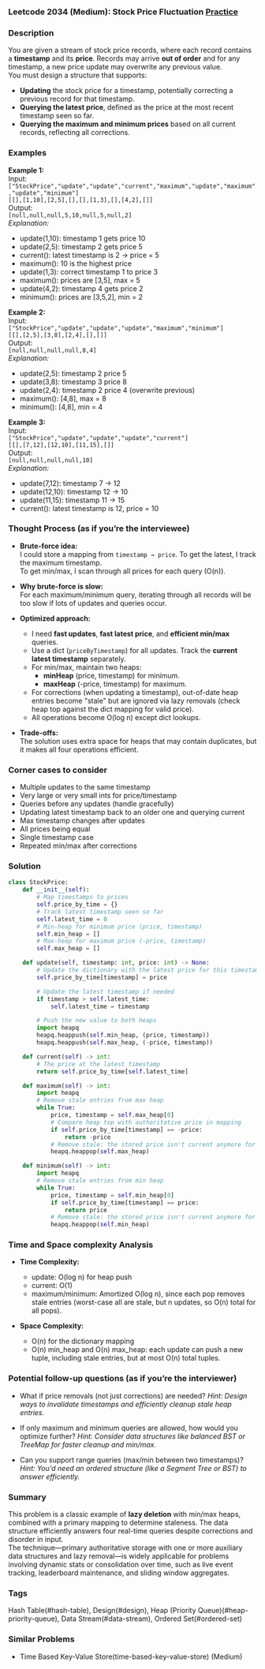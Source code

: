 ### Leetcode 2034 (Medium): Stock Price Fluctuation  [Practice](https://leetcode.com/problems/stock-price-fluctuation)

### Description  
You are given a stream of stock price records, where each record contains a **timestamp** and its **price**. Records may arrive **out of order** and for any timestamp, a new price update may overwrite any previous value.  
You must design a structure that supports:
- **Updating** the stock price for a timestamp, potentially correcting a previous record for that timestamp.
- **Querying the latest price**, defined as the price at the most recent timestamp seen so far.
- **Querying the maximum and minimum prices** based on all current records, reflecting all corrections.

### Examples  

**Example 1:**  
Input:  
`["StockPrice","update","update","current","maximum","update","maximum","update","minimum"]`  
`[[],[1,10],[2,5],[],[],[1,3],[],[4,2],[]]`  
Output:  
`[null,null,null,5,10,null,5,null,2]`  
*Explanation:*
- update(1,10): timestamp 1 gets price 10  
- update(2,5): timestamp 2 gets price 5  
- current(): latest timestamp is 2 → price = 5  
- maximum(): 10 is the highest price  
- update(1,3): correct timestamp 1 to price 3  
- maximum(): prices are [3,5], max = 5  
- update(4,2): timestamp 4 gets price 2  
- minimum(): prices are [3,5,2], min = 2

**Example 2:**  
Input:  
`["StockPrice","update","update","update","maximum","minimum"]`  
`[[],[2,5],[3,8],[2,4],[],[]]`  
Output:  
`[null,null,null,null,8,4]`  
*Explanation:*
- update(2,5): timestamp 2 price 5  
- update(3,8): timestamp 3 price 8  
- update(2,4): timestamp 2 price 4 (overwrite previous)  
- maximum(): [4,8], max = 8  
- minimum(): [4,8], min = 4

**Example 3:**  
Input:  
`["StockPrice","update","update","update","current"]`  
`[[],[7,12],[12,10],[11,15],[]]`  
Output:  
`[null,null,null,null,10]`  
*Explanation:*
- update(7,12): timestamp 7 → 12  
- update(12,10): timestamp 12 → 10  
- update(11,15): timestamp 11 → 15  
- current(): latest timestamp is 12, price = 10  

### Thought Process (as if you’re the interviewee)  

- **Brute-force idea:**  
  I could store a mapping from `timestamp → price`. To get the latest, I track the maximum timestamp.  
  To get min/max, I scan through all prices for each query (O(n)).

- **Why brute-force is slow:**  
  For each maximum/minimum query, iterating through all records will be too slow if lots of updates and queries occur.

- **Optimized approach:**  
  - I need **fast updates**, **fast latest price**, and **efficient min/max** queries.  
  - Use a dict (`priceByTimestamp`) for all updates. Track the **current latest timestamp** separately.  
  - For min/max, maintain two heaps:
    - **minHeap** (price, timestamp) for minimum.
    - **maxHeap** (-price, timestamp) for maximum.
  - For corrections (when updating a timestamp), out-of-date heap entries become "stale" but are ignored via lazy removals (check heap top against the dict mapping for valid price).  
  - All operations become O(log n) except dict lookups.

- **Trade-offs:**  
  The solution uses extra space for heaps that may contain duplicates, but it makes all four operations efficient.

### Corner cases to consider  
- Multiple updates to the same timestamp  
- Very large or very small ints for price/timestamp  
- Queries before any updates (handle gracefully)  
- Updating latest timestamp back to an older one and querying current  
- Max timestamp changes after updates  
- All prices being equal  
- Single timestamp case  
- Repeated min/max after corrections

### Solution

```python
class StockPrice:
    def __init__(self):
        # Map timestamps to prices
        self.price_by_time = {}
        # Track latest timestamp seen so far
        self.latest_time = 0
        # Min-heap for minimum price (price, timestamp)
        self.min_heap = []
        # Max-heap for maximum price (-price, timestamp)
        self.max_heap = []

    def update(self, timestamp: int, price: int) -> None:
        # Update the dictionary with the latest price for this timestamp
        self.price_by_time[timestamp] = price

        # Update the latest timestamp if needed
        if timestamp > self.latest_time:
            self.latest_time = timestamp

        # Push the new value to both heaps
        import heapq
        heapq.heappush(self.min_heap, (price, timestamp))
        heapq.heappush(self.max_heap, (-price, timestamp))

    def current(self) -> int:
        # The price at the latest timestamp
        return self.price_by_time[self.latest_time]

    def maximum(self) -> int:
        import heapq
        # Remove stale entries from max heap
        while True:
            price, timestamp = self.max_heap[0]
            # Compare heap top with authoritative price in mapping
            if self.price_by_time[timestamp] == -price:
                return -price
            # Remove stale: the stored price isn't current anymore for that timestamp
            heapq.heappop(self.max_heap)

    def minimum(self) -> int:
        import heapq
        # Remove stale entries from min heap
        while True:
            price, timestamp = self.min_heap[0]
            if self.price_by_time[timestamp] == price:
                return price
            # Remove stale: the stored price isn't current anymore for that timestamp
            heapq.heappop(self.min_heap)
```

### Time and Space complexity Analysis  

- **Time Complexity:**  
  - update: O(log n) for heap push  
  - current: O(1)  
  - maximum/minimum: Amortized O(log n), since each pop removes stale entries (worst-case all are stale, but n updates, so O(n) total for all pops).

- **Space Complexity:**  
  - O(n) for the dictionary mapping  
  - O(n) min_heap and O(n) max_heap: each update can push a new tuple, including stale entries, but at most O(n) total tuples.

### Potential follow-up questions (as if you’re the interviewer)  

- What if price removals (not just corrections) are needed?
  *Hint: Design ways to invalidate timestamps and efficiently cleanup stale heap entries.*

- If only maximum and minimum queries are allowed, how would you optimize further?
  *Hint: Consider data structures like balanced BST or TreeMap for faster cleanup and min/max.*

- Can you support range queries (max/min between two timestamps)?
  *Hint: You'd need an ordered structure (like a Segment Tree or BST) to answer efficiently.*

### Summary
This problem is a classic example of **lazy deletion** with min/max heaps, combined with a primary mapping to determine staleness. The data structure efficiently answers four real-time queries despite corrections and disorder in input.  
The technique—primary authoritative storage with one or more auxiliary data structures and lazy removal—is widely applicable for problems involving dynamic stats or consolidation over time, such as live event tracking, leaderboard maintenance, and sliding window aggregates.

### Tags
Hash Table(#hash-table), Design(#design), Heap (Priority Queue)(#heap-priority-queue), Data Stream(#data-stream), Ordered Set(#ordered-set)

### Similar Problems
- Time Based Key-Value Store(time-based-key-value-store) (Medium)